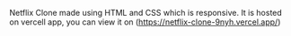 Netflix Clone made using HTML and CSS which is responsive.
It is hosted on vercell app, you can view it on (https://netflix-clone-9nyh.vercel.app/)
